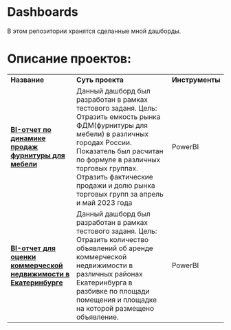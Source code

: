 # Dashboards
В этом репозитории хранятся сделанные мной дашборды.
# Описание проектов: 
<table>
<tr>
<td><b>Название</b></td>
<td><b>Суть проекта</b></td>
<td><b>Инструменты</b></td>  
</tr><tr>
<td><a href="https://github.com/SabirovVladimir/Dashboards/raw/main/Bi-report%20FDM/BI-отчет%20по%20фурнитуре%20для%20мебели.pbix" rel="nofollow">
<b>BI-отчет по динамике продаж фурнитуры для мебели</b></a></td>
<td>Данный дашборд был разработан в рамках тестового заданя. Цель: 
  Отразить емкость рынка ФДМ(фурнитуры для мебели) в различных городах России. Показатель был расчитан по формуле в различных торговых группах. 
  Отразить фактические продажи и долю рынка торговых групп за апрель и май 2023 года</td>
<td>PowerBI</td>
</tr><tr>
</tr><tr>
<td><a href="https://github.com/SabirovVladimir/Dashboards/raw/main/Bi-report%20FDM/BI-отчет%20по%20фурнитуре%20для%20мебели.pbix" rel="nofollow">
<b>BI-отчет для оценки коммерческой недвижимости в Екатеринбурге</b></a></td>
<td>Данный дашборд был разработан в рамках тестового заданя. Цель: Отразить количество объявлений об аренде коммерческой недвижимости в различных районах Екатеринбурга в разбивке по площади помещения и площадке на которой размещено объявление.</td>
<td>PowerBI</td>
</tr><tr>
</table>

